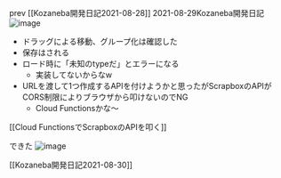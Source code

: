 
prev [[Kozaneba開発日記2021-08-28]]
2021-08-29Kozaneba開発日記
![image](https://gyazo.com/7bd8321c8790a716e0dc558e7f7da299/thumb/1000)
- ドラッグによる移動、グループ化は確認した
- 保存はされる
- ロード時に「未知のtypeだ」とエラーになる
    - 実装してないからなw
- URLを渡して1つ作成するAPIを付けようかと思ったがScrapboxのAPIがCORS制限によりブラウザから叩けないのでNG
    - Cloud Functionsかな〜

[[Cloud FunctionsでScrapboxのAPIを叩く]]

できた
![image](https://gyazo.com/56af245ad9d26f348640d586b1258b98/thumb/1000)

[[Kozaneba開発日記2021-08-30]]